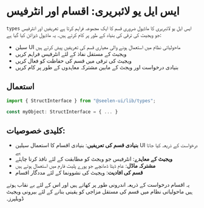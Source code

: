 # **ایس ایل یو لائبریری: اقسام اور انٹرفیس**

 `types` ایس ایل یو لائبریری کا ماڈیول ضروری قسم کا ایک مجموعہ فراہم کرتا ہے 
تعریفیں اور انٹرفیس جو ویجیٹ کی ترقی کی بنیاد کے طور پر کام کرتے ہیں۔ 
یہ ماڈیول ڈیزائن کیا گیا ہے:

* سیلن UI ماحولیاتی نظام میں استعمال ہونے والی معیاری قسم کی تعریفیں پیش کرتے ہیں
* ویجیٹ کے مستقل نفاذ کے لئے انٹرفیس فراہم کریں
* ویجیٹ کی ترقی میں قسم کی حفاظت کو فعال کریں
* بنیادی درخواست اور ویجٹ کے مابین مشترکہ معاہدوں کے طور پر کام کریں

## **استعمال**

```ts
import { StructInterface } from "@seelen-ui/lib/types";

const myObject: StructInterface = { ... }
```

## **کلیدی خصوصیات:**

* **بنیادی قسم کی تعریفیں**: بنیادی اقسام کا استعمال سیلین UI درخواست کے ذریعہ کیا جاتا ہے
* **ویجیٹ کے معاہدے**: انٹرفیس جو ویجٹ کو مطابقت کے لئے نافذ کرنا چاہئے
* **مشترکہ ماڈل**: عام ڈیٹا ڈھانچے جو پورے پلیٹ فارم میں استعمال ہوتے ہیں
* **قسم کی افادیت**: ویجیٹ کی نشوونما کے لئے مددگار اقسام

یہ اقسام درخواست کے ذریعہ اندرونی طور پر کھاتے ہیں اور اس کے لئے بے نقاب ہوتے ہیں 
ماحولیاتی نظام میں قسم کی مستقل مزاجی کو یقینی بنانے کے لئے بیرونی ویجیٹ ڈویلپرز۔
